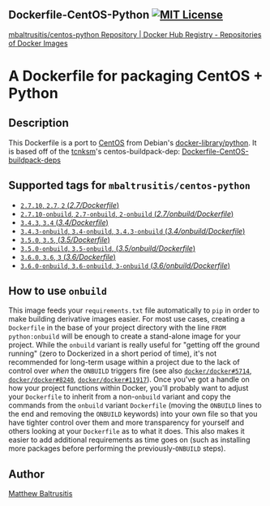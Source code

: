 **Dockerfile-CentOS-Python [![MIT License](http://img.shields.io/badge/license-MIT-blue.svg?style=flat)](https://github.com/mbaltrusitis/dockerfile-centos-python/blob/master/LICENSE)**
---

[mbaltrusitis/centos-python Repository | Docker Hub Registry - Repositories of Docker Images](https://registry.hub.docker.com/u/mbaltrusitis/centos-python/)

# A Dockerfile for packaging CentOS + Python

## Description

This Dockerfile is a port to [CentOS](http://www.centos.org/) from Debian's [docker-library/python](https://github.com/docker-library/python). It is based off of the [tcnksm](https://github.com/tcnksm)'s centos-buildpack-dep: [Dockerfile-CentOS-buildpack-deps](https://github.com/tcnksm/dockerfile-centos-buildpack-deps)

## Supported tags for `mbaltrusitis/centos-python`

- [`2.7.10`, `2.7`, `2` (*2.7/Dockerfile*)](https://github.com/mbaltrusitis/dockerfile-centos-python/blob/master/2.7/Dockerfile)
- [`2.7.10-onbuild`, `2.7-onbuild`, `2-onbuild` (*2.7/onbuild/Dockerfile*)](https://github.com/mbaltrusitis/dockerfile-centos-python/blob/master/2.7/onbuild/Dockerfile)
- [`3.4.3`, `3.4` (*3.4/Dockerfile*)](https://github.com/mbaltrusitis/dockerfile-centos-python/blob/master/3.4/Dockerfile)
- [`3.4.3-onbuild`, `3.4-onbuild`, `3.4.3-onbuild` (*3.4/onbuild/Dockerfile*)](https://github.com/mbaltrusitis/dockerfile-centos-python/blob/master/3.4/onbuild/Dockerfile)
- [`3.5.0`, `3.5`, (*3.5/Dockerfile*)](https://github.com/mbaltrusitis/dockerfile-centos-python/blob/master/3.5/Dockerfile)
- [`3.5.0-onbuild`, `3.5-onbuild`, (*3.5/onbuild/Dockerfile*)](https://github.com/mbaltrusitis/dockerfile-centos-python/blob/master/3.5/onbuild/Dockerfile)
- [`3.6.0`, `3.6`, `3` (*3.6/Dockerfile*)](https://github.com/mbaltrusitis/dockerfile-centos-python/blob/master/3.6/Dockerfile)
- [`3.6.0-onbuild`, `3.6-onbuild`, `3-onbuild` (*3.6/onbuild/Dockerfile*)](https://github.com/mbaltrusitis/dockerfile-centos-python/blob/master/3.6/onbuild/Dockerfile)

## How to use `onbuild`

This image feeds your `requirements.txt` file automatically to `pip` in order to make building derivative images easier. For most use cases, creating a `Dockerfile` in the base of your project directory with the line `FROM python:onbuild` will be enough to create a stand-alone image for your project. While the `onbuild` variant is really useful for "getting off the ground running" (zero to Dockerized in a short period of time), it's not recommended for long-term usage within a project due to the lack of control over *when* the `ONBUILD` triggers fire (see also [`docker/docker#5714`](https://github.com/docker/docker/issues/5714), [`docker/docker#8240`](https://github.com/docker/docker/issues/8240), [`docker/docker#11917`](https://github.com/docker/docker/issues/11917)). Once you've got a handle on how your project functions within Docker, you'll probably want to adjust your `Dockerfile` to inherit from a non-`onbuild` variant and copy the commands from the `onbuild` variant `Dockerfile` (moving the `ONBUILD` lines to the end and removing the `ONBUILD` keywords) into your own file so that you have tighter control over them and more transparency for yourself and others looking at your `Dockerfile` as to what it does. This also makes it easier to add additional requirements as time goes on (such as installing more packages before performing the previously-`ONBUILD` steps).

## Author

[Matthew Baltrusitis](https://github.com/mbaltrusitis)
